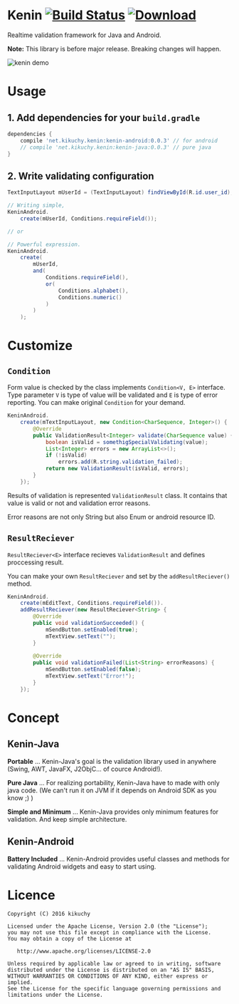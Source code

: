 # Kenin [![Build Status](https://travis-ci.org/kikuchy/kenin.svg?branch=master)](https://travis-ci.org/kikuchy/kenin) [ ![Download](https://api.bintray.com/packages/kikuchy/maven/kenin-java/images/download.svg) ](https://bintray.com/kikuchy/maven/kenin-java/_latestVersion)

Realtime validation framework for Java and Android.

**Note:** This library is before major release. Breaking changes will happen.

![kenin demo](https://raw.githubusercontent.com/kikuchy/kenin/master/kenin_demo.gif)


# Usage

## 1. Add dependencies for your `build.gradle`

```groovy
dependencies {
    compile 'net.kikuchy.kenin:kenin-android:0.0.3' // for android
    // compile 'net.kikuchy.kenin:kenin-java:0.0.3' // pure java
}
```

## 2. Write validating configuration

```java
TextInputLayout mUserId = (TextInputLayout) findViewById(R.id.user_id);

// Writing simple,
KeninAndroid.
    create(mUserId, Conditions.requireField());

// or

// Powerful expression.
KeninAndroid.
    create(
        mUserId,
        and(
            Conditions.requireField(),
            or(
                Conditions.alphabet(),
                Conditions.numeric()
            )
        )
    );
```


# Customize

## `Condition`

Form value is checked by the class implements `Condition<V, E>` interface.
Type parameter `V` is type of value will be validated  and `E` is type of error reporting.
You can make original `Condition` for your demand.

```java
KeninAndroid.
    create(mTextInputLayout, new Condition<CharSequence, Integer>() {
        @Override
        public ValidationResult<Integer> validate(CharSequence value) {
            boolean isValid = somethigSpecialValidating(value);
            List<Integer> errors = new ArrayList<>();
            if (!isValid)
                errors.add(R.string.validation_failed);
            return new ValidationResult(isValid, errors);
        }
    });
```

Results of validation is represented `ValidationResult` class. It contains that value is valid or not and validation error reasons.

Error reasons are not only String but also Enum or android resource ID.


## `ResultReciever`

`ResultReciever<E>` interface recieves `ValidationResult` and defines proccessing result.

You can make your own `ResultReciever` and set by the `addResultReciever()` method.

```java
KeninAndroid.
    create(mEditText, Conditions.requireField()).
    addResultReciever(new ResultReciever<String> {
        @Override
        public void validationSucceeded() {
            mSendButton.setEnabled(true);
            mTextView.setText("");
        }
        
        @Override
        public void validationFailed(List<String> errorReasons) {
            mSendButton.setEnabled(false);
            mTextView.setText("Error!");
        }
    });
```


# Concept

## Kenin-Java

**Portable** ... Kenin-Java's goal is the validation library used in anywhere (Swing, AWT, JavaFX, J2ObjC... of cource Android!).

**Pure Java** ... For realizing portability, Kenin-Java have to made with only java code. (We can't run it on JVM if it depends on Android SDK as you know ;) )

**Simple and Minimum** ... Kenin-Java provides only minimum features for validation. And keep simple architecture.


## Kenin-Android

**Battery Included** ... Kenin-Android provides useful classes and methods for validating Android widgets and easy to start using.



# Licence

    Copyright (C) 2016 kikuchy

    Licensed under the Apache License, Version 2.0 (the "License");
    you may not use this file except in compliance with the License.
    You may obtain a copy of the License at

       http://www.apache.org/licenses/LICENSE-2.0

    Unless required by applicable law or agreed to in writing, software
    distributed under the License is distributed on an "AS IS" BASIS,
    WITHOUT WARRANTIES OR CONDITIONS OF ANY KIND, either express or implied.
    See the License for the specific language governing permissions and
    limitations under the License.
